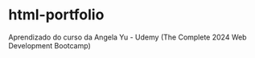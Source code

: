 # html-portfolio
Aprendizado do curso da Angela Yu - Udemy (The Complete 2024 Web Development Bootcamp)
